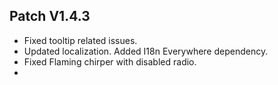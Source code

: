 ﻿## Patch V1.4.3
* Fixed tooltip related issues.
* Updated localization. Added I18n Everywhere dependency.
* Fixed Flaming chirper with disabled radio.
* 
